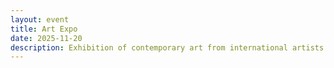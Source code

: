 ```yaml
---
layout: event
title: Art Expo
date: 2025-11-20
description: Exhibition of contemporary art from international artists.
---
```

